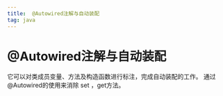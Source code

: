 ```yaml
---
title:  @Autowired注解与自动装配
tag: java
---
```

<!-- toc -->
#  @Autowired注解与自动装配

它可以对类成员变量、方法及构造函数进行标注，完成自动装配的工作。 通过 @Autowired的使用来消除 set ，get方法。
